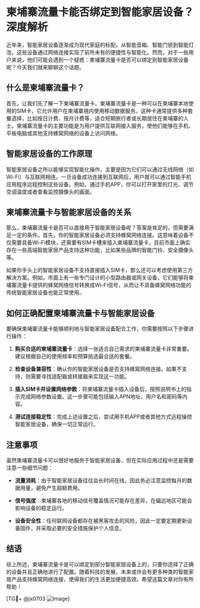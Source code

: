 # 柬埔寨流量卡能否绑定到智能家居设备？深度解析

近年来，智能家居设备逐渐成为现代家庭的标配。从智能音箱、智能门锁到智能灯泡，这些设备通过网络连接实现了前所未有的便捷性与智能化。然而，对于一些用户来说，他们可能会遇到一个疑惑：柬埔寨流量卡是否可以绑定到智能家居设备呢？今天我们就来聊聊这个话题。

## 什么是柬埔寨流量卡？

首先，让我们先了解一下柬埔寨流量卡。柬埔寨流量卡是一种可以在柬埔寨本地使用的SIM卡，它允许用户在柬埔寨境内使用移动数据服务。这种卡通常提供多种套餐选择，比如按日计费、按月计费等，适合短期旅行者或长期居住在柬埔寨的人士。柬埔寨流量卡的主要功能是为用户提供互联网接入服务，使他们能够在手机、平板电脑或其他支持蜂窝网络的设备上访问网络。

## 智能家居设备的工作原理

智能家居设备之所以能够实现智能化操作，主要是因为它们可以通过无线网络（如Wi-Fi）与互联网相连。一旦设备成功连接到互联网后，用户就可以通过智能手机应用程序远程控制这些设备。例如，通过手机APP，你可以打开家里的灯光、调节空调温度或者查看监控摄像头的画面。

## 柬埔寨流量卡与智能家居设备的关系

那么，柬埔寨流量卡是否可以直接用于智能家居设备呢？答案是肯定的，但需要满足一定的条件。首先，你的智能家居设备必须支持蜂窝网络连接。这意味着设备不仅需要具备Wi-Fi模块，还需要有SIM卡槽来插入柬埔寨流量卡。目前市面上确实存在一些高端智能家居产品支持这种功能，比如某些品牌的智能门铃、安全摄像头等。

如果你手头上的智能家居设备不支持直接插入SIM卡，那么还可以考虑使用第三方解决方案。例如，市面上有一些专门设计的小型路由器或网关设备，它们能够将柬埔寨流量卡提供的蜂窝网络信号转换成Wi-Fi信号，从而让不具备蜂窝网络功能的传统智能家居设备也能正常使用。

## 如何正确配置柬埔寨流量卡与智能家居设备

要确保柬埔寨流量卡能够顺利地与智能家居设备配合工作，你需要按照以下步骤进行操作：

1. **购买合适的柬埔寨流量卡**：选择一张适合自己需求的柬埔寨流量卡非常重要。建议根据自己的使用频率和预算挑选最合适的套餐。
   
2. **检查设备兼容性**：确认你的智能家居设备是否支持蜂窝网络连接。如果不支持，则需要寻找适配器或转接器来实现这一功能。

3. **插入SIM卡并设置网络参数**：将柬埔寨流量卡插入设备后，按照说明书上的指示完成网络参数设置。这一步骤可能包括输入APN地址、用户名和密码等内容。

4. **测试连接稳定性**：完成上述设置之后，尝试用手机APP或者其他方式远程操控智能家居设备，确保一切正常运行。

## 注意事项

虽然柬埔寨流量卡可以很好地服务于智能家居设备，但在实际应用过程中还是需要注意一些细节问题：

- **流量消耗**：由于智能家居设备往往会长时间在线，因此务必注意监控每月的数据用量，避免产生超额费用。
  
- **信号强度**：柬埔寨各地的移动信号覆盖情况可能存在差异，在偏远地区可能会影响设备的稳定运行。

- **设备安全性**：任何联网设备都存在被黑客攻击的风险，因此一定要定期更新设备固件，并采取必要的安全措施保护个人信息。

## 结语

综上所述，柬埔寨流量卡是可以绑定到部分智能家居设备上的，只要你选择了正确的设备并且正确地进行了配置。随着科技的发展，未来或许会有更多种类的智能家居产品支持蜂窝网络连接，使得我们的生活更加便捷高效。希望这篇文章对你有所帮助！

[TG💪+ @jx0703 ![Image](https://github.com/user-attachments/assets/dbca1d08-cadb-493c-b0ec-ad6f7a83f270)]